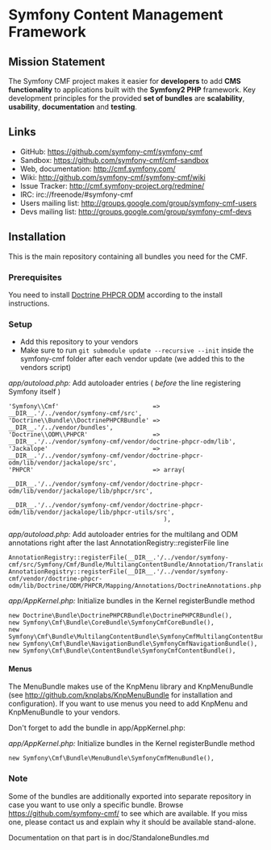# Symfony Content Management Framework

## Mission Statement

The Symfony CMF project makes it easier for **developers** to add **CMS functionality** to applications built with the **Symfony2 PHP** framework. Key development principles for the provided **set of bundles** are **scalability**, **usability**, **documentation** and **testing**.


## Links

- GitHub: <https://github.com/symfony-cmf/symfony-cmf>
- Sandbox: <https://github.com/symfony-cmf/cmf-sandbox>
- Web, documentation: <http://cmf.symfony.com/>
- Wiki: <http://github.com/symfony-cmf/symfony-cmf/wiki>
- Issue Tracker: <http://cmf.symfony-project.org/redmine/>
- IRC: irc://freenode/#symfony-cmf
- Users mailing list: <http://groups.google.com/group/symfony-cmf-users>
- Devs mailing list: <http://groups.google.com/group/symfony-cmf-devs>


## Installation

This is the main repository containing all bundles you need for the CMF.

### Prerequisites

You need to install [Doctrine PHPCR ODM](http://github.com/doctrine/phpcr-odm) according to the install instructions.

### Setup

* Add this repository to your vendors
* Make sure to run ```git submodule update --recursive --init``` inside the symfony-cmf folder after each vendor update (we added this to the vendors script)

*app/autoload.php:* Add autoloader entries ( *before* the line registering Symfony itself )

    'Symfony\\Cmf'                          => __DIR__.'/../vendor/symfony-cmf/src',
    'Doctrine\\Bundle\\DoctrinePHPCRBundle' => __DIR__.'/../vendor/bundles',
    'Doctrine\\ODM\\PHPCR'                  => __DIR__.'/../vendor/symfony-cmf/vendor/doctrine-phpcr-odm/lib',
    'Jackalope'                             => __DIR__.'/../vendor/symfony-cmf/vendor/doctrine-phpcr-odm/lib/vendor/jackalope/src',
    'PHPCR'                                 => array(
                                                 __DIR__.'/../vendor/symfony-cmf/vendor/doctrine-phpcr-odm/lib/vendor/jackalope/lib/phpcr/src',
                                                 __DIR__.'/../vendor/symfony-cmf/vendor/doctrine-phpcr-odm/lib/vendor/jackalope/lib/phpcr-utils/src',
                                               ),


*app/autoload.php:* Add autoloader entries for the multilang and ODM annotations right after the last AnnotationRegistry::registerFile line

    AnnotationRegistry::registerFile(__DIR__.'/../vendor/symfony-cmf/src/Symfony/Cmf/Bundle/MultilangContentBundle/Annotation/TranslationAnnotations.php');
    AnnotationRegistry::registerFile(__DIR__.'/../vendor/symfony-cmf/vendor/doctrine-phpcr-odm/lib/Doctrine/ODM/PHPCR/Mapping/Annotations/DoctrineAnnotations.php');

*app/AppKernel.php:* Initialize bundles in the Kernel registerBundle method

    new Doctrine\Bundle\DoctrinePHPCRBundle\DoctrinePHPCRBundle(),
    new Symfony\Cmf\Bundle\CoreBundle\SymfonyCmfCoreBundle(),
    new Symfony\Cmf\Bundle\MultilangContentBundle\SymfonyCmfMultilangContentBundle(),
    new Symfony\Cmf\Bundle\NavigationBundle\SymfonyCmfNavigationBundle(),
    new Symfony\Cmf\Bundle\ContentBundle\SymfonyCmfContentBundle(),

#### Menus

The MenuBundle makes use of the KnpMenu library and KnpMenuBundle (see http://github.com/knplabs/KnpMenuBundle for installation and configuration). If you want to use menus you need to add KnpMenu and KnpMenuBundle to your vendors.

Don't forget to add the bundle in app/AppKernel.php:

*app/AppKernel.php:* Initialize bundles in the Kernel registerBundle method

    new Symfony\Cmf\Bundle\MenuBundle\SymfonyCmfMenuBundle(),


### Note

Some of the bundles are additionally exported into separate repository in case
you want to use only a specific bundle. Browse https://github.com/symfony-cmf/
to see which are available. If you miss one, please contact us and explain why
it should be available stand-alone.

Documentation on that part is in doc/StandaloneBundles.md
